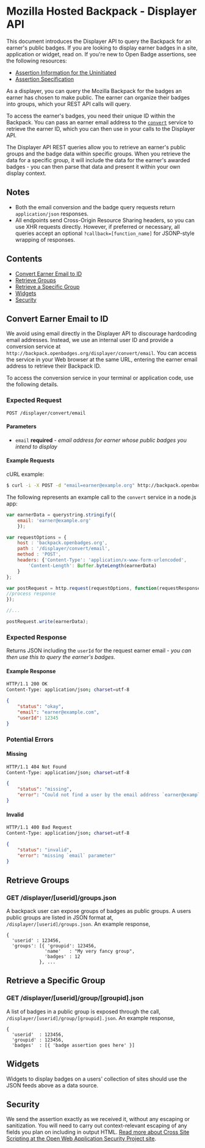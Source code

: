 # Mozilla Hosted Backpack - Displayer API

This document introduces the Displayer API to query the Backpack for an earner's public badges. If you are looking to display earner badges in a site, application or widget, read on. If you're new to Open Badge assertions, see the following resources:

* [Assertion Information for the Uninitiated](https://github.com/mozilla/openbadges/wiki/Assertion-Information-for-the-Uninitiated)
* [Assertion Specification](https://github.com/mozilla/openbadges-specification/blob/master/Assertion/latest.md)

As a displayer, you can query the Mozilla Backpack for the badges an earner has chosen to make public. The earner can organize their badges into groups, which your REST API calls will query. 

To access the earner's badges, you need their unique ID within the Backpack. You can pass an earner email address to the [`convert`](#convert-earner-email-to-id) service to retrieve the earner ID, which you can then use in your calls to the Displayer API.

The Displayer API REST queries allow you to retrieve an earner's public groups and the badge data within specific groups. When you retrieve the data for a specific group, it will include the data for the earner's awarded badges - you can then parse that data and present it within your own display context.

## Notes

* Both the email conversion and the badge query requests return `application/json` responses.
* All endpoints send Cross-Origin Resource Sharing headers, so you can use XHR requests directly. However, if preferred or necessary, all queries accept an optional `?callback=[function_name]` for JSONP-style wrapping of responses.

## Contents

* [Convert Earner Email to ID](#convert-earner-email-to-id)
* [Retrieve Groups](#retrieve-groups)
* [Retrieve a Specific Group](#retrieve-a-specific-group)
* [Widgets](#widgets)
* [Security](#security)

## Convert Earner Email to ID

We avoid using email directly in the Displayer API to discourage hardcoding email addresses. Instead, we use an internal user ID and provide a conversion service at `http://backpack.openbadges.org/displayer/convert/email`. You can access the service in your Web browser at the same URL, entering the earner email address to retrieve their Backpack ID.

To access the conversion service in your terminal or application code, use the following details.

### Expected Request

```
POST /displayer/convert/email
```

#### Parameters

* `email` __required__ - _email address for earner whose public badges you intend to display_

#### Example Requests

cURL example:

```bash
$ curl -i -X POST -d "email=earner@example.org" http://backpack.openbadges.org/displayer/convert/email
```

The following represents an example call to the `convert` service in a node.js app:

```js
var earnerData = querystring.stringify({
	email: 'earner@example.org'
	});

var requestOptions = {
	host : 'backpack.openbadges.org', 
	path : '/displayer/convert/email', 
	method : 'POST', 
	headers: {'Content-Type': 'application/x-www-form-urlencoded',
		'Content-Length': Buffer.byteLength(earnerData)
	}
};

var postRequest = http.request(requestOptions, function(requestResponse) {
//process response
});

//...

postRequest.write(earnerData);
```

### Expected Response

Returns JSON including the `userId` for the request earner email - _you can then use this to query the earner's badges_.

#### Example Response

```bash
HTTP/1.1 200 OK
Content-Type: application/json; charset=utf-8
```

```json
{
    "status": "okay",
    "email": "earner@example.com",
    "userId": 12345
}
```

### Potential Errors

#### Missing 

```bash
HTTP/1.1 404 Not Found
Content-Type: application/json; charset=utf-8
```

```json
{
    "status": "missing",
    "error": "Could not find a user by the email address `earner@example.org`"
}
```

#### Invalid

```bash
HTTP/1.1 400 Bad Request
Content-Type: application/json; charset=utf-8
```

```json
{
    "status": "invalid",
    "error": "missing `email` parameter"
}
```



## Retrieve Groups

### GET /displayer/[userid]/groups.json

A backpack user can expose groups of badges as public groups.  A users public groups are listed in JSON format at, <code>/displayer/[userid]/groups.json</code>.  An example response,

    {
      'userid' : 123456,
      'groups': [{ 'groupid': 123456,
                  'name'   : "My very fancy group",
                  'badges' : 12
                }, ...

## Retrieve a Specific Group

### GET /displayer/[userid]/group/[groupid].json

A list of badges in a public group is exposed through the call, <code>/displayer/[userid]/group/[groupid].json</code>. An example response,

    {
      'userid'  : 123456,
      'groupid' : 123456,
      'badges'  : [{ 'badge assertion goes here' }]


## Widgets

Widgets to display badges on a users' collection of sites should use the JSON feeds above as a data source.

## Security

We send the assertion exactly as we received it, without any escaping or sanitization. You will need to carry out context-relevant escaping of any fields you plan on including in output HTML. [Read more about Cross Site Scripting at the Open Web Application Security Project site](https://www.owasp.org/index.php/Cross-site_Scripting_%28XSS%29).
